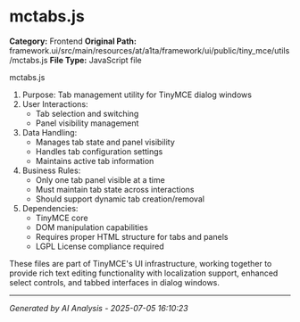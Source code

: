 # mctabs.js

**Category:** Frontend
**Original Path:** framework.ui/src/main/resources/at/a1ta/framework/ui/public/tiny_mce/utils/mctabs.js
**File Type:** JavaScript file

mctabs.js
1. Purpose: Tab management utility for TinyMCE dialog windows
2. User Interactions:
   - Tab selection and switching
   - Panel visibility management
3. Data Handling:
   - Manages tab state and panel visibility
   - Handles tab configuration settings
   - Maintains active tab information
4. Business Rules:
   - Only one tab panel visible at a time
   - Must maintain tab state across interactions
   - Should support dynamic tab creation/removal
5. Dependencies:
   - TinyMCE core
   - DOM manipulation capabilities
   - Requires proper HTML structure for tabs and panels
   - LGPL License compliance required

These files are part of TinyMCE's UI infrastructure, working together to provide rich text editing functionality with localization support, enhanced select controls, and tabbed interfaces in dialog windows.

---
*Generated by AI Analysis - 2025-07-05 16:10:23*
